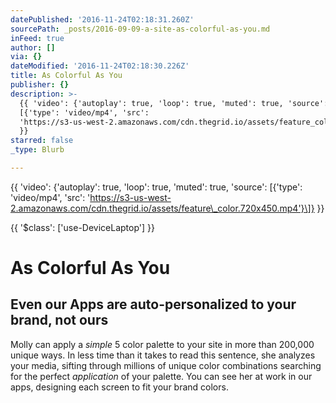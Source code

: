 ```yaml
---
datePublished: '2016-11-24T02:18:31.260Z'
sourcePath: _posts/2016-09-09-a-site-as-colorful-as-you.md
inFeed: true
author: []
via: {}
dateModified: '2016-11-24T02:18:30.226Z'
title: As Colorful As You
publisher: {}
description: >-
  {{ 'video': {'autoplay': true, 'loop': true, 'muted': true, 'source':
  [{'type': 'video/mp4', 'src':
  'https://s3-us-west-2.amazonaws.com/cdn.thegrid.io/assets/feature_color.720x450.mp4'}]}
  }}
starred: false
_type: Blurb

---
```

{{ 'video': {'autoplay': true, 'loop': true, 'muted': true, 'source': \[{'type': 'video/mp4', 'src': 'https://s3-us-west-2.amazonaws.com/cdn.thegrid.io/assets/feature\_color.720x450.mp4'}\]} }}

{{ '$class': \['use-DeviceLaptop'\] }}

# As Colorful As You

## Even our Apps are auto-personalized to your brand, not ours

Molly can apply a _simple_ 5 color palette to your site in more than 200,000 unique ways. In less time than it takes to read this sentence, she analyzes your media, sifting through millions of unique color combinations searching for the perfect _application_ of your palette. You can see her at work in our apps, designing each screen to fit your brand colors.